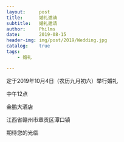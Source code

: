 ```yaml
---
layout:     post
title:      婚礼邀请
subtitle:   婚礼邀请
author:     Philms
date:       2019-08-15
header-img: img/post/2019/Wedding.jpg
catalog: 	true
tags:
    - 婚礼 

---
```


定于2019年10月4日（农历九月初六）举行婚礼

中午12点

金鹏大酒店

江西省赣州市章贡区潭口镇

期待您的光临


